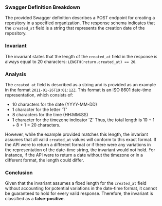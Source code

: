 ### Swagger Definition Breakdown
The provided Swagger definition describes a POST endpoint for creating a repository in a specified organization. The response schema indicates that the `created_at` field is a string that represents the creation date of the repository.

### Invariant
The invariant states that the length of the `created_at` field in the response is always equal to 20 characters: `LENGTH(return.created_at) == 20`.

### Analysis
The `created_at` field is described as a string and is provided as an example in the format `2011-01-26T19:01:12Z`. This format is an ISO 8601 date-time representation, which consists of:
- 10 characters for the date (YYYY-MM-DD)
- 1 character for the letter 'T'
- 8 characters for the time (HH:MM:SS)
- 1 character for the timezone indicator 'Z'
Thus, the total length is 10 + 1 + 8 + 1 = 20 characters.

However, while the example provided matches this length, the invariant assumes that all valid `created_at` values will conform to this exact format. If the API were to return a different format or if there were any variations in the representation of the date-time string, the invariant would not hold. For instance, if the API were to return a date without the timezone or in a different format, the length could differ.

### Conclusion
Given that the invariant assumes a fixed length for the `created_at` field without accounting for potential variations in the date-time format, it cannot be guaranteed to hold for every valid response. Therefore, the invariant is classified as a **false-positive**.
